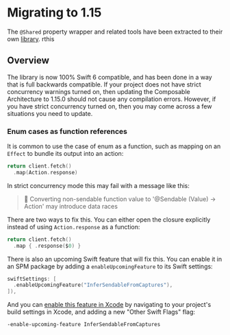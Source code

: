 # Migrating to 1.15

The `@Shared` property wrapper and related tools have been extracted to their own 
[library][sharing-gh]. rthis 

[sharing-gh]: https://github.com/pointfreeco/swift-sharing

## Overview

The library is now 100% Swift 6 compatible, and has been done in a way that is full backwards
compatible. If your project does not have strict concurrency warnings turned on, then updating
the Composable Architecture to 1.15.0 should not cause any compilation errors. However, if you have
strict concurrency turned on, then you may come across a few situations you need to update.

### Enum cases as function references

It is common to use the case of enum as a function, such as mapping on an ``Effect`` to bundle 
its output into an action:

```swift
return client.fetch()
  .map(Action.response)
```

In strict concurrency mode this may fail with a message like this:

> 🛑 Converting non-sendable function value to '@Sendable (Value) -> Action' may introduce data races

There are two ways to fix this. You can either open the closure explicitly instead of using 
`Action.response` as a function:

```swift
return client.fetch()
  .map { .response($0) }
```

There is also an upcoming Swift feature that will fix this. You can enable it in an SPM package
by adding a `enableUpcomingFeature` to its Swift settings:

```swift
swiftSettings: [
  .enableUpcomingFeature("InferSendableFromCaptures"),
]),
```

And you can [enable this feature in Xcode](https://www.swift.org/blog/using-upcoming-feature-flags/)
by navigating to your project's build settings in Xcode, and adding a new "Other Swift Flags" flag:

```
-enable-upcoming-feature InferSendableFromCaptures
```
